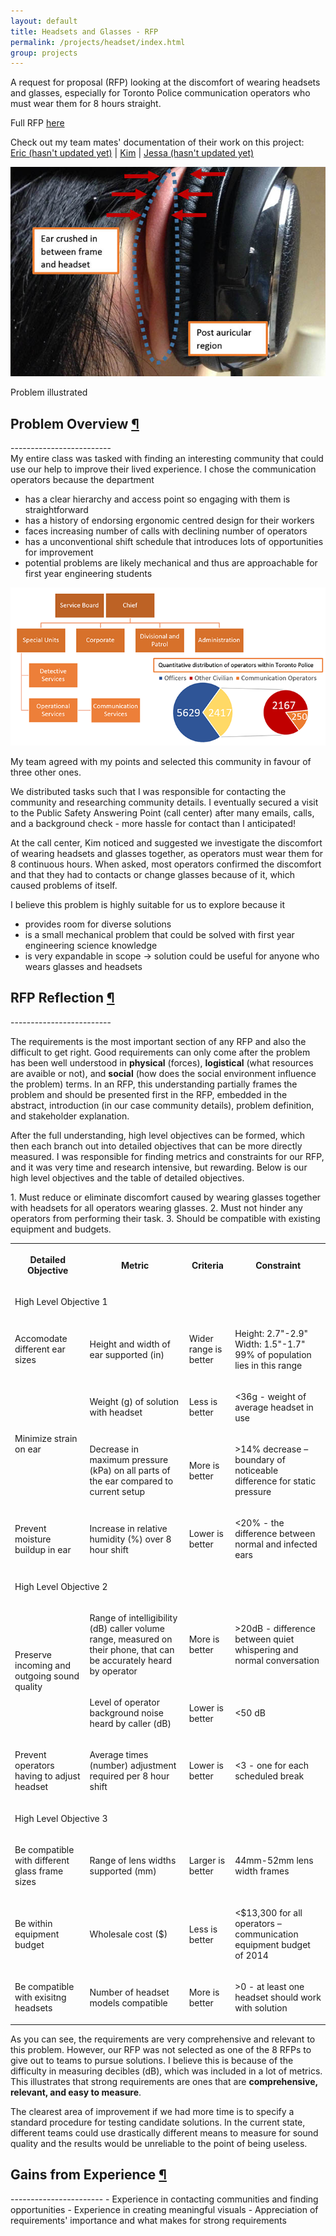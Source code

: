 ```yaml
---
layout: default
title: Headsets and Glasses - RFP
permalink: /projects/headset/index.html
group: projects
---
```

<div class="text-block">
<p>
	A request for proposal (RFP) looking at the discomfort of wearing headsets and glasses,
	especially for Toronto Police communication operators who must wear them for 8 hours straight.
</p>
<p>
	Full RFP <a href="headsetandglasses.pdf">here</a>
</p>
<p>
	Check out my team mates' documentation of their work on this project: <br class="br-normal">
	<a href="http://jingboyang.weebly.com/projects.html">Eric (hasn't updated yet)</a> | 
	<a href="http://kimcota95.wix.com/portfolio#!reflection/c1e75">Kim</a> | 
	<a href="http://jzabaladesignportfolio.weebly.com/">Jessa (hasn't updated yet)</a>
</p>
</div>

<div class="frames">
<img src="problem.jpg">
<p>Problem illustrated</p>
</div>

<h2 class="anchor">Problem Overview <a class="anchor-link" title="permalink to section" href="#overview" name="overview">¶</a></h2>
-------------------------
<div class="text-block">
	My entire class was tasked with finding an interesting community that could use
	our help to improve their lived experience. I chose the communication operators because the department
</div>

 - has a clear hierarchy and access point so engaging with them is straightforward  
 - has a history of endorsing ergonomic centred design for their workers  
 - faces increasing number of calls with declining number of operators  
 - has a unconventional shift schedule that introduces lots of opportunities for improvement  
 - potential problems are likely mechanical and thus are approachable for first year engineering students
 
<img src="organization.png" alt="community organization">
<div class="text-block">
<p>
	My team agreed with my points and selected this community in favour of three other ones.
</p>
<p>
	We distributed tasks such that I was responsible for contacting the community and researching community details.
	I eventually secured a visit to the Public Safety Answering Point (call center) after many emails, calls, and a background check -
	more hassle for contact than I anticipated!
</p>
<p>
	At the call center, Kim noticed and suggested we investigate the discomfort of wearing
	headsets and glasses together, as operators must wear them for 8 continuous hours.
	When asked, most operators confirmed the discomfort and that they had to contacts or 
	change glasses because of it, which caused problems of itself.
</p>
<p>
	I believe this problem is highly suitable for us to explore because it
</p>
</div>

 - provides room for diverse solutions
 - is a small mechanical problem that could be solved with first year engineering science knowledge
 - is very expandable in scope -> solution could be useful for anyone who wears glasses and headsets

<h2 class="anchor">RFP Reflection <a class="anchor-link" title="permalink to section" href="#reflection" name="reflection">¶</a></h2>
-------------------------
<div class="text-block">
<p>
	The requirements is the most important section of any RFP and also the difficult to get right.
	Good requirements can only come after the problem has been well understood in <b>physical</b> (forces),
	<b>logistical</b> (what resources are avaible or not), and <b>social</b> (how does the social environment influence the problem) 
	terms. In an RFP, this understanding partially frames the problem and should be presented first in the RFP, 
	embedded in the abstract, introduction (in our case community details), problem definition, and stakeholder explanation.
</p>
<p>
	After the full understanding, high level objectives can be formed, which then each branch out into 
	detailed objectives that can be more directly measured. I was responsible for finding metrics and constraints 
	for our RFP, and it was very time and research intensive, but rewarding. Below is our high level objectives 
	and the table of detailed objectives.
</p>
</div>
 1. Must reduce or eliminate discomfort caused by wearing glasses together with headsets for all operators wearing glasses.  
 2.	Must not hinder any operators from performing their task.  
 3.	Should be compatible with existing equipment and budgets.  

<table class="pretty">
<tr>
	<th><p>Detailed Objective</p></th>
	<th><p>Metric</p></th>
	<th><p>Criteria</p></th>
	<th><p>Constraint</p></th>
</tr>
<tr>
	<td class="bar" colspan="4"><p>High Level Objective 1</p></td>
</tr>
<tr>
	<td><p>Accomodate different ear sizes</p></td>
	<td><p>Height and width of ear supported (in)</p></td>
	<td><p>Wider range is better</p></td>
	<td><p>Height: 2.7"-2.9" Width: 1.5"-1.7" 99% of population lies in this range</p></td>
</tr>
<tr>
	<td rowspan="2"><p>Minimize strain on ear</p></td>
	<td><p>Weight (g) of solution with headset</p></td>
	<td><p>Less is better</p></td>
	<td><p><36g - weight of average headset in use</p></td>
</tr>
<tr>
	<td><p>Decrease in maximum pressure (kPa) on all parts of the ear compared to current setup</p></td>
	<td><p>More is better</p></td>
	<td><p>>14% decrease – boundary of noticeable difference for static pressure</p></td>
</tr>
<tr>
	<td><p>Prevent moisture buildup in ear</p></td>
	<td><p>Increase in relative humidity (%) over 8 hour shift</p></td>
	<td><p>Lower is better</p></td>
	<td><p><20% - the difference between normal and infected ears</p></td>
</tr>
<tr>
	<td class="bar" colspan="4"><p>High Level Objective 2</p></td>
</tr>
<tr>
	<td rowspan="2"><p>Preserve incoming and outgoing sound quality</p></td>
	<td><p>Range of intelligibility (dB) caller volume range, measured on their phone, that can be accurately heard by operator</p></td>
	<td><p>More is better</p></td>
	<td><p>>20dB - difference between quiet whispering and normal conversation</p></td>
</tr>
<tr>
	<td><p>Level of operator background noise heard by caller (dB)</p></td>
	<td><p>Lower is better</p></td>
	<td><p><50 dB</p></td>
</tr>
<tr>
	<td><p>Prevent operators having to adjust headset</p></td>
	<td><p>Average times (number) adjustment required per 8 hour shift</p></td>
	<td><p>Lower is better</p></td>
	<td><p><3 - one for each scheduled break</p></td>
</tr>
<tr>
	<td class="bar" colspan="4"><p>High Level Objective 3</p></td>
</tr>
<tr>
	<td><p>Be compatible with different glass frame sizes</p></td>
	<td><p>Range of lens widths supported (mm)</p></td>
	<td><p>Larger is better</p></td>
	<td><p>44mm-52mm lens width frames</p></td>
</tr>
<tr>
	<td><p>Be within equipment budget</p></td>
	<td><p>Wholesale cost ($)</p></td>
	<td><p>Less is better</p></td>
	<td><p><$13,300 for all operators – communication equipment budget of 2014</p></td>
</tr>
<tr>
	<td><p>Be compatible with exisitng headsets</p></td>
	<td><p>Number of headset models compatible</p></td>
	<td><p>More is better</p></td>
	<td><p>>0 - at least one headset should work with solution</p></td>
</tr>
</table>

<div class="text-block">
<p>
	As you can see, the requirements are very comprehensive and relevant to this problem.
	However, our RFP was not selected as one of the 8 RFPs to give out to teams 
	to pursue solutions. I believe this is because of the difficulty in measuring
	decibles (dB), which was included in a lot of metrics.
	This illustrates that strong requirements are ones that are <b>comprehensive, relevant, and
	easy to measure</b>. 
</p>
<p>
	The clearest area of improvement if we had more time is to specify a 
	standard procedure for testing candidate solutions. In the current state,
	different teams could use drastically different means to measure for sound quality 
	and the results would be unreliable to the point of being useless.
</p>
</div>

<h2 class="anchor">Gains from Experience <a class="anchor-link" title="permalink to section" href="#gains" name="gains">¶</a></h2>
-----------------------
 - Experience in contacting communities and finding opportunities
 - Experience in creating meaningful visuals
 - Appreciation of requirements' importance and what makes for strong requirements